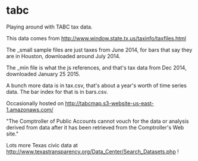 tabc
====

Playing around with TABC tax data.

This data comes from http://www.window.state.tx.us/taxinfo/taxfiles.html

The _small sample files are just taxes from June 2014, for bars that say they are in Houston, downloaded around July 2014.

The _min file is what the js references, and that's tax data from Dec 2014, downloaded January 25 2015.

A bunch more data is in tax.csv, that's about a year's worth of time series data.  The bar index for that is in bars.csv.

Occasionally hosted on http://tabcmap.s3-website-us-east-1.amazonaws.com/

"The Comptroller of Public Accounts cannot vouch for the data or analysis derived from data after it has been retrieved from the Comptroller's Web site."

Lots more Texas civic data at http://www.texastransparency.org/Data_Center/Search_Datasets.php !
